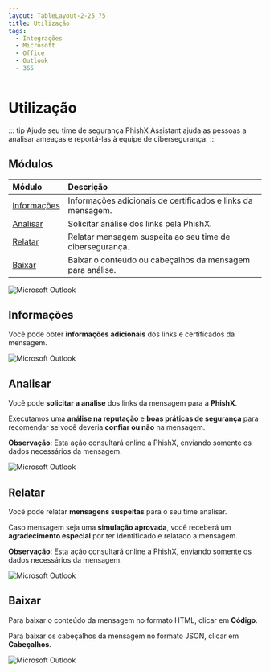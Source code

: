 ```yaml
---
layout: TableLayout-2-25_75
title: Utilização
tags:
  - Integrações
  - Microsoft
  - Office
  - Outlook
  - 365
---
```


# Utilização

::: tip Ajude seu time de segurança
PhishX Assistant ajuda as pessoas a analisar ameaças e reportá-las à equipe de cibersegurança.
:::

## Módulos

| Módulo                      | Descrição                                                   |
| :-------------------------- | :---------------------------------------------------------- |
| [Informações](#informacoes) | Informações adicionais de certificados e links da mensagem. |
| [Analisar](#analisar)       | Solicitar análise dos links pela PhishX.                    |
| [Relatar](#relatar)         | Relatar mensagem suspeita ao seu time de cibersegurança.    |
| [Baixar](#baixar)           | Baixar o conteúdo ou cabeçalhos da mensagem para análise.   |

![Microsoft Outlook](https://cdn.phishx.io/phishx-docs/images/assistant_microsoft_07.png)

## Informações

Você pode obter **informações adicionais** dos links e certificados da mensagem.

![Microsoft Outlook](https://cdn.phishx.io/phishx-docs/images/assistant_microsoft_08.png)

## Analisar

Você pode **solicitar a análise** dos links da mensagem para a **PhishX**.

Executamos uma **análise na reputação** e **boas práticas de segurança** para recomendar se você deveria **confiar ou não** na mensagem.

**Observação**: Esta ação consultará online a PhishX, enviando somente os dados necessários da mensagem.

![Microsoft Outlook](https://cdn.phishx.io/phishx-docs/images/assistant_microsoft_09.png)

## Relatar

Você pode relatar **mensagens suspeitas** para o seu time analisar.

Caso mensagem seja uma **simulação aprovada**, você receberá um **agradecimento especial** por ter identificado e relatado a mensagem.

**Observação**: Esta ação consultará online a PhishX, enviando somente os dados necessários da mensagem.

![Microsoft Outlook](https://cdn.phishx.io/phishx-docs/images/assistant_microsoft_10.png)

## Baixar

Para baixar o conteúdo da mensagem no formato HTML, clicar em **Código**.

Para baixar os cabeçalhos da mensagem no formato JSON, clicar em **Cabeçalhos**.

![Microsoft Outlook](https://cdn.phishx.io/phishx-docs/images/assistant_microsoft_11.png)
